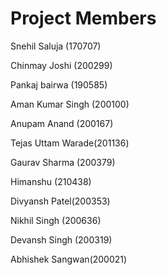 # Project Members

Snehil Saluja (170707)

Chinmay Joshi (200299)

Pankaj bairwa (190585)

Aman Kumar Singh (200100)

Anupam Anand (200167)

Tejas Uttam Warade(201136)

Gaurav Sharma (200379)

Himanshu (210438)

Divyansh Patel(200353)
 
 Nikhil Singh (200636)

Devansh Singh (200319)

Abhishek Sangwan(200021)